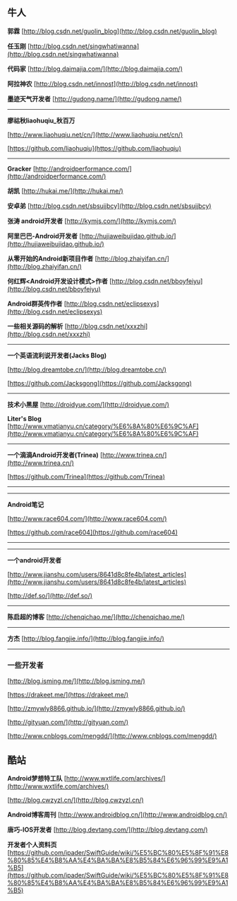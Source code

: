 ## 牛人

**郭霖**	[http://blog.csdn.net/guolin_blog](http://blog.csdn.net/guolin_blog)

**任玉刚**	[http://blog.csdn.net/singwhatiwanna](http://blog.csdn.net/singwhatiwanna)

**代码家**		[http://blog.daimajia.com/](http://blog.daimajia.com/)

**阿拉神农**	[http://blog.csdn.net/innost](http://blog.csdn.net/innost)

**墨迹天气开发者**	[http://gudong.name/](http://gudong.name/)

---

**廖祜秋liaohuqiu_秋百万**	

[http://www.liaohuqiu.net/cn/](http://www.liaohuqiu.net/cn/)

[https://github.com/liaohuqiu](https://github.com/liaohuqiu)

---

**Gracker**	[http://androidperformance.com/](http://androidperformance.com/)

**胡凯**		[http://hukai.me/](http://hukai.me/)

**安卓弟**		[http://blog.csdn.net/sbsujjbcy](http://blog.csdn.net/sbsujjbcy) 

**张涛 android开发者**		[http://kymjs.com/](http://kymjs.com/)

**阿里巴巴-Android开发者**	[http://hujiaweibujidao.github.io/](http://hujiaweibujidao.github.io/)

**从零开始的Android新项目作者**	[http://blog.zhaiyifan.cn/](http://blog.zhaiyifan.cn/)

**何红辉<Android开发设计模式>作者**	[http://blog.csdn.net/bboyfeiyu](http://blog.csdn.net/bboyfeiyu)

**Android群英传作者**		[http://blog.csdn.net/eclipsexys](http://blog.csdn.net/eclipsexys)

**一些相关源码的解析**	[http://blog.csdn.net/xxxzhi](http://blog.csdn.net/xxxzhi)

---
**一个英语流利说开发者(Jacks Blog)**	

[http://blog.dreamtobe.cn/](http://blog.dreamtobe.cn/)

[https://github.com/Jacksgong](https://github.com/Jacksgong)

---

**技术小黑屋** 	[http://droidyue.com/](http://droidyue.com/)

**Liter's Blog**	[http://www.vmatianyu.cn/category/%E6%8A%80%E6%9C%AF](http://www.vmatianyu.cn/category/%E6%8A%80%E6%9C%AF)

---
**一个滴滴Android开发者(Trinea)**
[http://www.trinea.cn/](http://www.trinea.cn/)

[https://github.com/Trinea](https://github.com/Trinea)

---

---

**Android笔记**	

[http://www.race604.com/](http://www.race604.com/)

[https://github.com/race604](https://github.com/race604)

---

---
**一个android开发者**	

[http://www.jianshu.com/users/8641d8c8fe4b/latest_articles](http://www.jianshu.com/users/8641d8c8fe4b/latest_articles)

[http://def.so/](http://def.so/)

---

**陈启超的博客**	[http://chenqichao.me/](http://chenqichao.me/)

---

**方杰**	[http://blog.fangjie.info/](http://blog.fangjie.info/)

---

### 一些开发者
[http://blog.isming.me/](http://blog.isming.me/)

[https://drakeet.me/](https://drakeet.me/)

[http://zmywly8866.github.io/](http://zmywly8866.github.io/)

[http://gityuan.com/](http://gityuan.com/)

[http://www.cnblogs.com/mengdd/](http://www.cnblogs.com/mengdd/)

## 酷站

**Android梦想特工队**	[http://www.wxtlife.com/archives/](http://www.wxtlife.com/archives/)

[http://blog.cwzyzl.cn/](http://blog.cwzyzl.cn/)

**Android博客周刊**		[http://www.androidblog.cn/](http://www.androidblog.cn/)


**唐巧-IOS开发者**	[http://blog.devtang.com/](http://blog.devtang.com/)

**开发者个人资料页**	[https://github.com/ipader/SwiftGuide/wiki/%E5%BC%80%E5%8F%91%E8%80%85%E4%B8%AA%E4%BA%BA%E8%B5%84%E6%96%99%E9%A1%B5](https://github.com/ipader/SwiftGuide/wiki/%E5%BC%80%E5%8F%91%E8%80%85%E4%B8%AA%E4%BA%BA%E8%B5%84%E6%96%99%E9%A1%B5)